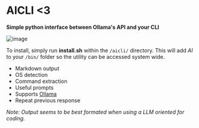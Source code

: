 # AICLI <3
**Simple python interface between Ollama's API and your CLI**

![image](https://github.com/user-attachments/assets/edf02987-5c50-4166-a68c-0c23b729c397)

To install, simply run **install.sh** within the `/aicli/` directory. This will add *AI* to your `/bin/` folder so the utility can be accessed system wide.

- Markdown output
- OS detection
- Command extraction
- Useful prompts
- Supports [Ollama](https://github.com/ollama/ollama)
- Repeat previous response

_Note: Output seems to be best formated when using a LLM oriented for coding._


